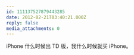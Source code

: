 ```yaml
---
id: 111137527879443285
date: 2012-02-21T03:40:21.000Z
reply: false
media_attachments: 0
---
```


iPhone 什么时候出 TD 版，我什么时候就买 iPhone。

